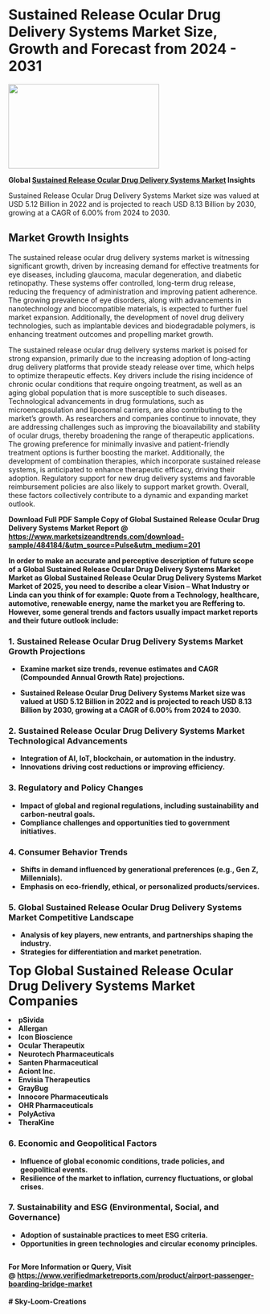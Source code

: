 <H1>Sustained Release Ocular Drug Delivery Systems Market Size, Growth and Forecast from 2024 - 2031</H1><img class="aligncenter size-medium wp-image-584254" src="https://thirdeyenews.in/wp-content/uploads/2024/09/Global-Market-Research-300x168.jpeg" alt="" width="300" height="168" /><p><strong>Global&nbsp;<a href="https://www.marketsizeandtrends.com/download-sample/484184/&amp;utm_source=Pulse&amp;utm_medium=201">Sustained Release Ocular Drug Delivery Systems Market</a> Insights</strong></p><p>Sustained Release Ocular Drug Delivery Systems Market size was valued at USD 5.12 Billion in 2022 and is projected to reach USD 8.13 Billion by 2030, growing at a CAGR of 6.00% from 2024 to 2030.</p><p><h2>Market Growth Insights</h2> <p>The sustained release ocular drug delivery systems market is witnessing significant growth, driven by increasing demand for effective treatments for eye diseases, including glaucoma, macular degeneration, and diabetic retinopathy. These systems offer controlled, long-term drug release, reducing the frequency of administration and improving patient adherence. The growing prevalence of eye disorders, along with advancements in nanotechnology and biocompatible materials, is expected to further fuel market expansion. Additionally, the development of novel drug delivery technologies, such as implantable devices and biodegradable polymers, is enhancing treatment outcomes and propelling market growth.</p> <p><strong></strong></p> <p>The sustained release ocular drug delivery systems market is poised for strong expansion, primarily due to the increasing adoption of long-acting drug delivery platforms that provide steady release over time, which helps to optimize therapeutic effects. Key drivers include the rising incidence of chronic ocular conditions that require ongoing treatment, as well as an aging global population that is more susceptible to such diseases. Technological advancements in drug formulations, such as microencapsulation and liposomal carriers, are also contributing to the market’s growth. As researchers and companies continue to innovate, they are addressing challenges such as improving the bioavailability and stability of ocular drugs, thereby broadening the range of therapeutic applications. The growing preference for minimally invasive and patient-friendly treatment options is further boosting the market. Additionally, the development of combination therapies, which incorporate sustained release systems, is anticipated to enhance therapeutic efficacy, driving their adoption. Regulatory support for new drug delivery systems and favorable reimbursement policies are also likely to support market growth. Overall, these factors collectively contribute to a dynamic and expanding market outlook. <p><strong></p><p><span class=""><strong>Download Full PDF Sample Copy of Global Sustained Release Ocular Drug Delivery Systems Market Report</strong> @ <a href="https://www.marketsizeandtrends.com/download-sample/484184/&amp;utm_source=Pulse&amp;utm_medium=201" target="_blank">https://www.marketsizeandtrends.com/download-sample/484184/&amp;utm_source=Pulse&amp;utm_medium=201</a></span></p><p>In order to make an accurate and perceptive description of future scope of a Global&nbsp;Sustained Release Ocular Drug Delivery Systems Market Market as Global&nbsp;Sustained Release Ocular Drug Delivery Systems Market Market of 2025, you need to describe a clear Vision &ndash; What Industry or Linda can you think of for example: Quote from a Technology, healthcare, automotive, renewable energy, name the market you are Reffering to. However, some general trends and factors usually impact market reports and their future outlook include:</p><h3>1.&nbsp;<strong>Sustained Release Ocular Drug Delivery Systems Market Growth Projections</strong></h3><ul><li>Examine market size trends, revenue estimates and CAGR (Compounded Annual Growth Rate) projections.</li><li><p>Sustained Release Ocular Drug Delivery Systems Market size was valued at USD 5.12 Billion in 2022 and is projected to reach USD 8.13 Billion by 2030, growing at a CAGR of 6.00% from 2024 to 2030.</p></li></ul><h3>2.&nbsp;<strong>Sustained Release Ocular Drug Delivery Systems Market Technological Advancements</strong></h3><ul><li>Integration of AI, IoT, blockchain, or automation in the industry.</li><li>Innovations driving cost reductions or improving efficiency.</li></ul><h3>3.&nbsp;<strong>Regulatory and Policy Changes</strong></h3><ul><li>Impact of global and regional regulations, including sustainability and carbon-neutral goals.</li><li>Compliance challenges and opportunities tied to government initiatives.</li></ul><h3>4.&nbsp;<strong>Consumer Behavior Trends</strong></h3><ul><li>Shifts in demand influenced by generational preferences (e.g., Gen Z, Millennials).</li><li>Emphasis on eco-friendly, ethical, or personalized products/services.</li></ul><h3>5.&nbsp;<strong>Global Sustained Release Ocular Drug Delivery Systems Market Competitive Landscape</strong></h3><ul><li>Analysis of key players, new entrants, and partnerships shaping the industry.</li><li>Strategies for differentiation and market penetration.</li></ul><p data-pm-slice="1 1 []"><span style="color: inherit; font-family: inherit; font-size: 25px;">Top Global Sustained Release Ocular Drug Delivery Systems Market Companies</span></p><div class="" data-test-id=""><p><li>pSivida</li><li> Allergan</li><li> Icon Bioscience</li><li> Ocular Therapeutix</li><li> Neurotech Pharmaceuticals</li><li> Santen Pharmaceutical</li><li> Aciont Inc.</li><li> Envisia Therapeutics</li><li> GrayBug</li><li> Innocore Pharmaceuticals</li><li> OHR Pharmaceuticals</li><li> PolyActiva</li><li> TheraKine</li></p></div><h3>6.&nbsp;<strong>Economic and Geopolitical Factors</strong></h3><ul><li>Influence of global economic conditions, trade policies, and geopolitical events.</li><li>Resilience of the market to inflation, currency fluctuations, or global crises.</li></ul><h3>7.&nbsp;<strong>Sustainability and ESG (Environmental, Social, and Governance)</strong></h3><ul><li>Adoption of sustainable practices to meet ESG criteria.</li><li>Opportunities in green technologies and circular economy principles.</li></ul><h2><strong style="font-size: 14px;">For More Information or Query, Visit @&nbsp;</strong><a style="background-color: #ffffff; font-size: 14px;" href="https://www.marketsizeandtrends.com/report/blood-brain-barrier-transport-drugs-market/" target="_blank">https://www.verifiedmarketreports.com/product/airport-passenger-boarding-bridge-market</a></h2># Sky-Loom-Creations
